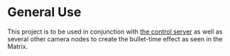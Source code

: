 # General Use

This project is to be used in conjunction with [the control server](https://github.com/LJMU-Bullet-Time/bullet-time-control-server) as well as several other camera nodes to create the bullet-time effect as seen in the Matrix.
